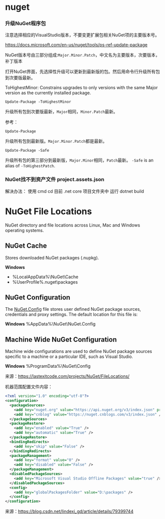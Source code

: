 # nuget

### 升级NuGet程序包

注意选择相应的VisualStudio版本，不要变更扩展包相关NuGet项的主要版本号。

https://docs.microsoft.com/en-us/nuget/tools/ps-ref-update-package

NuGet版本号由三部分组成:`Major.Minor.Patch`，中文名为主要版本，次要版本，补丁版本

打开NuGet界面，先选择性升级可以更新到最新版的包。然后用命令行升级所有包到次要版最新。

ToHighestMinor: Constrains upgrades to only versions with the same Major version as the currently installed package.

```
Update-Package -ToHighestMinor
```

升级所有包到次要版最新，`Major`相同，`Minor.Patch`最新。

参考：

```
Update-Package
```

升级所有包到最新版。`Major.Minor.Patch`都是最新。

```
Update-Package -Safe
```

升级所有包的第三部分到最新版，`Major.Minor`相同，`Patch`最新。 `-Safe` is an alias of `-ToHighestPatch`.



### NuGet找不到资产文件 project.assets.json

解决办法：
使用 cmd cd 目前 .net core 项目文件夹中
运行 dotnet build



# NuGet File Locations

NuGet directory and file locations across Linux, Mac and Windows operating systems.

## NuGet Cache

Stores downloaded NuGet packages (.nupkg).

**Windows**

- %LocalAppData%\NuGet\Cache
- %UserProfile%\.nuget\packages

## NuGet Configuration

The [NuGet.Config](http://docs.nuget.org/docs/reference/nuget-config-file) file stores user defined NuGet package sources, credentials and proxy settings. The default location for this file is:

**Windows** %AppData%\NuGet\NuGet.Config

## Machine Wide NuGet Configuration

Machine wide configurations are used to define NuGet package sources specific to a machine or a particular IDE, such as Visual Studio.

**Windows** %ProgramData%\NuGet\Config

来源：https://lastexitcode.com/projects/NuGet/FileLocations/

机器范围配置文件内容：

```xml
<?xml version="1.0" encoding="utf-8"?>
<configuration>
  <packageSources>
    <add key="nuget.org" value="https://api.nuget.org/v3/index.json" protocolVersion="3" />
    <add key="cnblog" value="https://nuget.cnblogs.com/v3/index.json" />
  </packageSources>
  <packageRestore>
    <add key="enabled" value="True" />
    <add key="automatic" value="True" />
  </packageRestore>
  <bindingRedirects>
    <add key="skip" value="False" />
  </bindingRedirects>
  <packageManagement>
    <add key="format" value="0" />
    <add key="disabled" value="False" />
  </packageManagement>
  <disabledPackageSources>
    <add key="Microsoft Visual Studio Offline Packages" value="true" />
  </disabledPackageSources>
  <config>
    <add key="globalPackagesFolder" value="D:\packages" />
  </config>
</configuration>
```

来源：https://blog.csdn.net/lindexi_gd/article/details/79399744